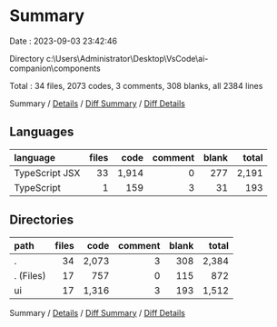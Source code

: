 # Summary

Date : 2023-09-03 23:42:46

Directory c:\\Users\\Administrator\\Desktop\\VsCode\\ai-companion\\components

Total : 34 files,  2073 codes, 3 comments, 308 blanks, all 2384 lines

Summary / [Details](details.md) / [Diff Summary](diff.md) / [Diff Details](diff-details.md)

## Languages
| language | files | code | comment | blank | total |
| :--- | ---: | ---: | ---: | ---: | ---: |
| TypeScript JSX | 33 | 1,914 | 0 | 277 | 2,191 |
| TypeScript | 1 | 159 | 3 | 31 | 193 |

## Directories
| path | files | code | comment | blank | total |
| :--- | ---: | ---: | ---: | ---: | ---: |
| . | 34 | 2,073 | 3 | 308 | 2,384 |
| . (Files) | 17 | 757 | 0 | 115 | 872 |
| ui | 17 | 1,316 | 3 | 193 | 1,512 |

Summary / [Details](details.md) / [Diff Summary](diff.md) / [Diff Details](diff-details.md)